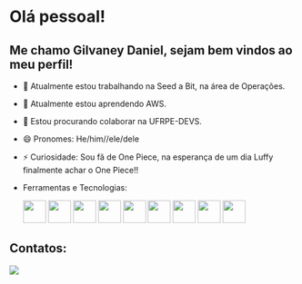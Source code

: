 # Olá pessoal!
## Me chamo Gilvaney Daniel, sejam bem vindos ao meu perfil!

- 🔭 Atualmente estou trabalhando na Seed a Bit, na área de Operações.
- 🌱 Atualmente estou aprendendo AWS.
- 👯 Estou procurando colaborar na UFRPE-DEVS.
- 😄 Pronomes: He/him//ele/dele
- ⚡ Curiosidade: Sou fã de One Piece, na esperança de um dia Luffy finalmente achar o One Piece!!

- Ferramentas e Tecnologias:

  <img src="https://cdn.jsdelivr.net/gh/devicons/devicon/icons/c/c-original.svg" width="40" height="40"/>
  <img src="https://cdn.jsdelivr.net/gh/devicons/devicon/icons/figma/figma-plain.svg" width="40" height="40"/>
  <img src="https://cdn.jsdelivr.net/gh/devicons/devicon/icons/flask/flask-original-wordmark.svg" width="40" height="40"/>
  <img src="https://cdn.jsdelivr.net/gh/devicons/devicon/icons/git/git-original.svg" width="40" height="40"/>
  <img src="https://cdn.jsdelivr.net/gh/devicons/devicon/icons/github/github-original.svg" width="40" height="40"/>
  <img src="https://cdn.jsdelivr.net/gh/devicons/devicon/icons/java/java-original.svg" width="40" height="40"/>
  <img src="https://cdn.jsdelivr.net/gh/devicons/devicon/icons/vscode/vscode-original.svg" width="40" height="40"/>
  <img src="https://cdn.jsdelivr.net/gh/devicons/devicon/icons/canva/canva-original.svg" width="40" height="40"/>
  <img src="https://cdn.jsdelivr.net/gh/devicons/devicon/icons/python/python-original.svg" width="40" height="40"/>

## Contatos:
 <a href="https://www.linkedin.com/in/gilvaney_leandro" target="_blank"><img loading="lazy" src="https://img.shields.io/badge/- 
 LinkedIn-%230077B5?style=for-the-badge&logo=linkedin&logoColor=white" target="_blank"></a>   
    

          
          
          
          
          
          
          
          


